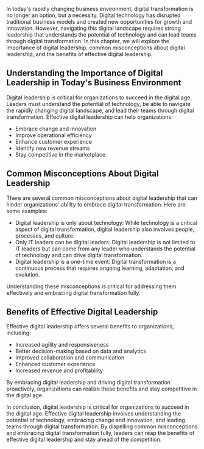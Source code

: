 
In today's rapidly changing business environment, digital transformation is no longer an option, but a necessity. Digital technology has disrupted traditional business models and created new opportunities for growth and innovation. However, navigating this digital landscape requires strong leadership that understands the potential of technology and can lead teams through digital transformation. In this chapter, we will explore the importance of digital leadership, common misconceptions about digital leadership, and the benefits of effective digital leadership.

Understanding the Importance of Digital Leadership in Today's Business Environment
----------------------------------------------------------------------------------

Digital leadership is critical for organizations to succeed in the digital age. Leaders must understand the potential of technology, be able to navigate the rapidly changing digital landscape, and lead their teams through digital transformation. Effective digital leadership can help organizations:

* Embrace change and innovation
* Improve operational efficiency
* Enhance customer experience
* Identify new revenue streams
* Stay competitive in the marketplace

Common Misconceptions About Digital Leadership
----------------------------------------------

There are several common misconceptions about digital leadership that can hinder organizations' ability to embrace digital transformation. Here are some examples:

* Digital leadership is only about technology: While technology is a critical aspect of digital transformation, digital leadership also involves people, processes, and culture.
* Only IT leaders can be digital leaders: Digital leadership is not limited to IT leaders but can come from any leader who understands the potential of technology and can drive digital transformation.
* Digital leadership is a one-time event: Digital transformation is a continuous process that requires ongoing learning, adaptation, and evolution.

Understanding these misconceptions is critical for addressing them effectively and embracing digital transformation fully.

Benefits of Effective Digital Leadership
----------------------------------------

Effective digital leadership offers several benefits to organizations, including:

* Increased agility and responsiveness
* Better decision-making based on data and analytics
* Improved collaboration and communication
* Enhanced customer experience
* Increased revenue and profitability

By embracing digital leadership and driving digital transformation proactively, organizations can realize these benefits and stay competitive in the digital age.

In conclusion, digital leadership is critical for organizations to succeed in the digital age. Effective digital leadership involves understanding the potential of technology, embracing change and innovation, and leading teams through digital transformation. By dispelling common misconceptions and embracing digital transformation fully, leaders can reap the benefits of effective digital leadership and stay ahead of the competition.
